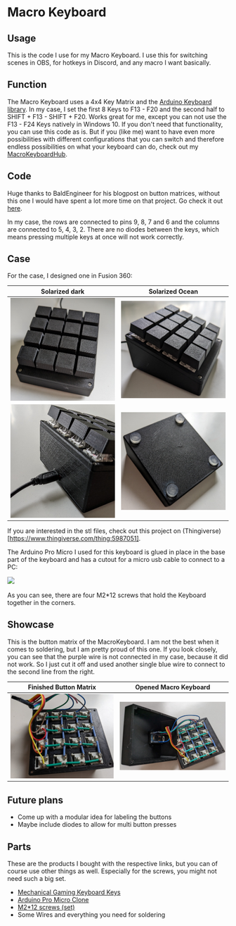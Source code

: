 # Macro Keyboard

## Usage

This is the code I use for my Macro Keyboard. I use this for switching scenes in OBS, for hotkeys in Discord, and any macro I want basically.

## Function

The Macro Keyboard uses a 4x4 Key Matrix and the [Arduino Keyboard library](https://www.arduino.cc/reference/en/language/functions/usb/keyboard/). In my case, I set the first 8 Keys to F13 - F20 and the second half to SHIFT + F13 - SHIFT + F20. Works great for me, except you can not use the F13 - F24 Keys natively in Windows 10. If you don't need that functionality, you can use this code as is. But if you (like me) want to have even more possibilities with different configurations that you can switch and therefore endless possibilities on what your keyboard can do, check out my [MacroKeyboardHub](https://github.com/Spanching/MacroKeyboardHub).

## Code

Huge thanks to BaldEngineer for his blogpost on button matrices, without this one I would have spent a lot more time on that project. Go check it out [here](https://www.baldengineer.com/arduino-keyboard-matrix-tutorial.html).

In my case, the rows are connected to pins 9, 8, 7 and 6 and the columns are connected to 5, 4, 3, 2. There are no diodes between the keys, which means pressing multiple keys at once will not work correctly. 

## Case

For the case, I designed one in Fusion 360:

Solarized dark             |  Solarized Ocean
:-------------------------:|:-------------------------:
![](images/macro.jpg)  |  ![](images/macro_side.jpg)
![](images/macro_back.jpg)  |  ![](images/macro_bottom.jpg)


If you are interested in the stl files, check out this project on (Thingiverse)[https://www.thingiverse.com/thing:5987051].

The Arduino Pro Micro I used for this keyboard is glued in place in the base part of the keyboard and has a cutout for a micro usb cable to connect to a PC:

![](images/macro_base.jpg)

As you can see, there are four M2*12 screws that hold the Keyboard together in the corners.

## Showcase

This is the button matrix of the MacroKeyboard. I am not the best when it comes to soldering, but I am pretty proud of this one. If you look closely, you can see that the purple wire is not connected in my case, because it did not work. So I just cut it off and used another single blue wire to connect to the second line from the right.

Finished Button Matrix          |  Opened Macro Keyboard
:-------------------------:|:-------------------------:
![Macro Keyboard](images/matrix.jpg)  |  ![Macro Keyboard v1.0](images/macro_open.jpg)

## Future plans

- Come up with a modular idea for labeling the buttons
- Maybe include diodes to allow for multi button presses

## Parts

These are the products I bought with the respective links, but you can of course use other things as well. Especially for the screws, you might not need such a big set.

- [Mechanical Gaming Keyboard Keys](https://www.amazon.de/gp/product/B086MQXQW7/ref=ppx_yo_dt_b_asin_title_o07_s00?ie=UTF8&psc=1)
- [Arduino Pro Micro Clone](https://www.amazon.de/gp/product/B07FXCTVQP/ref=ppx_yo_dt_b_asin_title_o01_s00?ie=UTF8&psc=1)
- [M2*12 screws (set)](https://www.amazon.de/Edelstahl-Sechskopf-Knopf-Schrauben-Unterlegscheiben-Sortiment-Aufbewahrung/dp/B073SS7D8J/ref=sr_1_26?keywords=m2*12&qid=1682267986&sr=8-26)
- Some Wires and everything you need for soldering